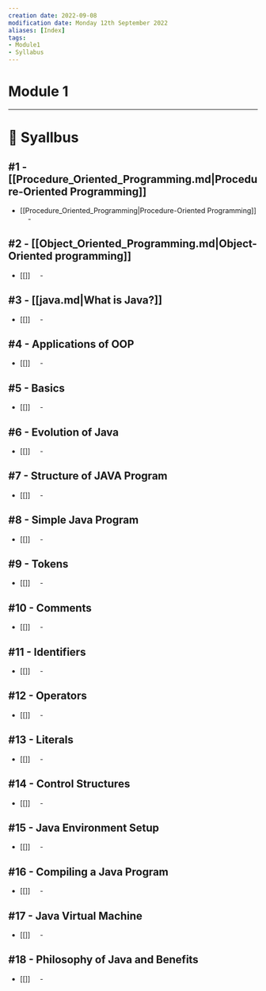 ```yaml
---
creation date: 2022-09-08
modification date: Monday 12th September 2022
aliases: [Index] 
tags: 
- Module1
- Syllabus
---
```


# Module 1
---
# 📕 Syallbus

##  #1 - [[Procedure_Oriented_Programming.md|Procedure-Oriented Programming]]
- [[Procedure_Oriented_Programming|Procedure-Oriented Programming]]
    - 

## #2 - [[Object_Oriented_Programming.md|Object-Oriented programming]]
- [[]]
    - 

## #3 - [[java.md|What is Java?]]
- [[]]
    - 

## #4 - Applications of OOP
- [[]]
    - 

## #5 - Basics
- [[]]
    - 

## #6 - Evolution of Java
- [[]]
    - 

## #7 - Structure of JAVA Program
- [[]]
    - 

## #8 - Simple Java Program
- [[]]
    - 

## #9 - Tokens
- [[]]
    - 

## #10 - Comments
- [[]]
    - 

## #11 - Identifiers
- [[]]
    - 

## #12 - Operators
- [[]]
    - 

## #13 - Literals
- [[]]
    - 

## #14 - Control Structures
- [[]]
    - 

## #15 - Java Environment Setup
- [[]]
    - 

## #16 - Compiling a Java Program
- [[]]
    - 
 
## #17 - Java Virtual Machine
- [[]]
    - 
 
## #18 - Philosophy of Java and Benefits
- [[]]
    - 
